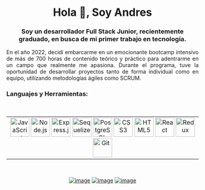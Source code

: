 <h1 align="center">Hola 👋, Soy Andres </h1>
<h3 align="center">Soy un desarrollador Full Stack Junior, recientemente graduado, en busca de mi primer trabajo en tecnología.</h3>

<p align="justify">En el año 2022, decidí embarcarme en un emocionante bootcamp intensivo de más de 700 horas de contenido teórico y práctico para adentrarme en un campo que realmente me apasiona. Durante el programa, tuve la oportunidad de desarrollar proyectos tanto de forma individual como en equipo, utilizando metodologías ágiles como SCRUM. </p>

<h3 align="left">Languajes y Herramientas:</h3>
<br />

<table><tr><td valign="top" width="1500" align="center"> 
<a href="https://www.javascript.com/" target="_blank"><img src="https://profilinator.rishav.dev/skills-assets/javascript-original.svg" alt="JavaScript" height="50" /></a>  
<a href="https://nodejs.org/" target="_blank"><img src="https://profilinator.rishav.dev/skills-assets/nodejs-original-wordmark.svg" alt="Node.js" height="50" /></a>  
<a href="https://expressjs.com/" target="_blank"><img src="https://profilinator.rishav.dev/skills-assets/express-original-wordmark.svg" alt="Express.js" height="50" /></a>  
<a href="https://sequelize.org/" target="_blank"><img src="https://sequelize.org/img/logo.svg" alt="Sequelize" height="50" /></a> 
<a href="https://www.postgresql.org/" target="_blank"><img src="https://profilinator.rishav.dev/skills-assets/postgresql-original-wordmark.svg" alt="PostgreSQL" height="50" /></a> 
<a href="https://www.w3schools.com/css/" target="_blank"><img src="https://profilinator.rishav.dev/skills-assets/css3-original-wordmark.svg" alt="CSS3" height="50" /></a>  
<a href="https://en.wikipedia.org/wiki/HTML5" target="_blank"><img src="https://profilinator.rishav.dev/skills-assets/html5-original-wordmark.svg" alt="HTML5" height="50" /></a>  
<a href="https://reactjs.org/" target="_blank"><img src="https://profilinator.rishav.dev/skills-assets/react-original-wordmark.svg" alt="React" height="50" /></a>  
<a href="https://redux.js.org/" target="_blank"><img src="https://profilinator.rishav.dev/skills-assets/redux-original.svg" alt="Redux" height="50" /></a>  
<a href="https://github.com/" target="_blank"><img src="https://profilinator.rishav.dev/skills-assets/git-scm-icon.svg" alt="Git" height="50" /></a>  
</table></tr></td>
<br />

<div align="center">

[![image](https://img.shields.io/badge/LinkedIn-0077B5?style=for-the-badge&logo=linkedin&logoColor=white)](https://www.linkedin.com/in/andrescarola/)
[![image](https://img.shields.io/badge/Gmail-D14836?style=for-the-badge&logo=gmail&logoColor=white)](mailto:andresalejandrocarola@gmail.com)
[![image](https://img.shields.io/badge/WhatsApp-25D366?style=for-the-badge&logo=whatsapp&logoColor=white)](https://wa.me/5493518577880)

</div>

